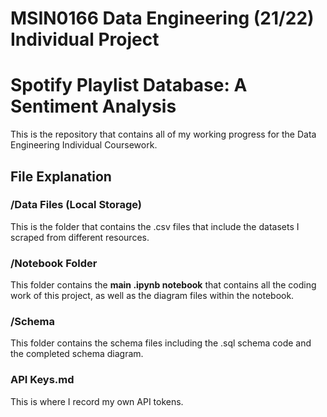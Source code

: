 # MSIN0166 Data Engineering (21/22) Individual Project
# Spotify Playlist Database: A Sentiment Analysis
This is the repository that contains all of my working progress for the Data Engineering Individual Coursework.

## File Explanation

### /Data Files (Local Storage)
This is the folder that contains the .csv files that include the datasets I scraped from different resources.

### /Notebook Folder
This folder contains the **main .ipynb notebook** that contains all the coding work of this project, as well as the diagram files within the notebook.

### /Schema
This folder contains the schema files including the .sql schema code and the completed schema diagram.

### API Keys.md
This is where I record my own API tokens.
